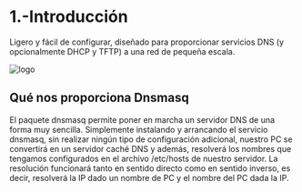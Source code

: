 # 1.-Introducción
Ligero y fácil de configurar, diseñado para proporcionar servicios DNS (y opcionalmente DHCP y TFTP) a una red de pequeña escala.

![logo](https://upload.wikimedia.org/wikipedia/commons/thumb/2/2c/Dnsmasq_icon.svg/1200px-Dnsmasq_icon.svg.png)

## Qué nos proporciona Dnsmasq
El paquete dnsmasq permite poner en marcha un servidor DNS de una forma muy sencilla. Simplemente instalando y arrancando el servicio dnsmasq, sin realizar ningún tipo de configuración adicional, nuestro PC se convertirá en un servidor caché DNS y además, resolverá los nombres que tengamos configurados en el archivo /etc/hosts de nuestro servidor. La resolución funcionará tanto en sentido directo como en sentido inverso, es decir, resolverá la IP dado un nombre de PC y el nombre del PC dada la IP.
